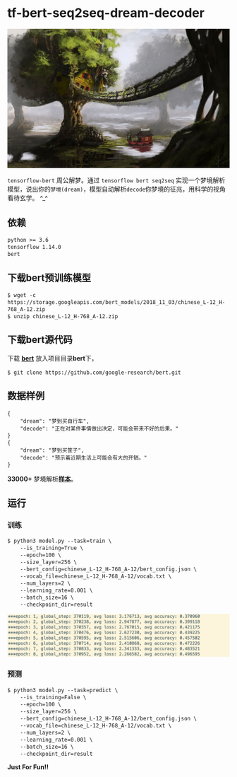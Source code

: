 
# tf-bert-seq2seq-dream-decoder
![](media/15744968371036.jpg)


`tensorflow-bert` 周公解梦。通过 `tensorflow bert seq2seq` 实现一个梦境解析模型，说出你的`梦境(dream)`，模型自动解析`decode`你梦境的征兆，用科学的视角看待玄学。 \^_^

## 依赖

    python >= 3.6
    tensorflow 1.14.0
    bert


## 下载bert预训练模型

    $ wget -c https://storage.googleapis.com/bert_models/2018_11_03/chinese_L-12_H-768_A-12.zip
    $ unzip chinese_L-12_H-768_A-12.zip 
    

## 下载bert源代码
下载 [**bert**](https://github.com/google-research/bert) 放入项目目录**bert**下，

    $ git clone https://github.com/google-research/bert.git
    
## 数据样例

    {
        "dream": "梦到买自行车",
        "decode": "正在对某件事情做出决定，可能会带来不好的后果。"
    }
    {
        "dream": "梦到买筐子",
        "decode": "预示着近期生活上可能会有大的开销。"
    }
    

**33000+** 梦境解析[**样本**](data/data.csv)。

## 运行

### 训练

    $ python3 model.py --task=train \
        --is_training=True \
        --epoch=100 \
        --size_layer=256 \
        --bert_config=chinese_L-12_H-768_A-12/bert_config.json \
        --vocab_file=chinese_L-12_H-768_A-12/vocab.txt \
        --num_layers=2 \
        --learning_rate=0.001 \
        --batch_size=16 \
        --checkpoint_dir=result





![](media/15744775485612.jpg)

### 预测

    $ python3 model.py --task=predict \
        --is_training=False \
        --epoch=100 \
        --size_layer=256 \
        --bert_config=chinese_L-12_H-768_A-12/bert_config.json \
        --vocab_file=chinese_L-12_H-768_A-12/vocab.txt \
        --num_layers=2 \
        --learning_rate=0.001 \
        --batch_size=16 \
        --checkpoint_dir=result


**Just For Fun!!**

